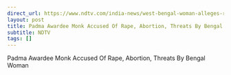 ```yaml
---
direct_url: https://www.ndtv.com/india-news/west-bengal-woman-alleges-rape-abortion-threats-by-padma-shri-awardee-monk-swami-pradiptananda-kartik-maharaj-8782531
layout: post
title: Padma Awardee Monk Accused Of Rape, Abortion, Threats By Bengal Woman
subtitle: NDTV
tags: []
---
```


Padma Awardee Monk Accused Of Rape, Abortion, Threats By Bengal Woman
